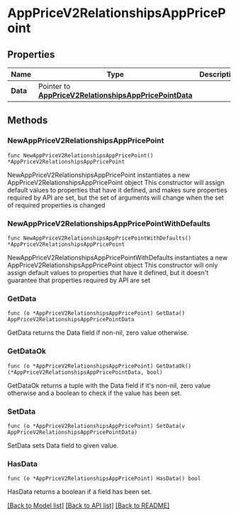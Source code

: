 # AppPriceV2RelationshipsAppPricePoint

## Properties

Name | Type | Description | Notes
------------ | ------------- | ------------- | -------------
**Data** | Pointer to [**AppPriceV2RelationshipsAppPricePointData**](AppPriceV2RelationshipsAppPricePointData.md) |  | [optional] 

## Methods

### NewAppPriceV2RelationshipsAppPricePoint

`func NewAppPriceV2RelationshipsAppPricePoint() *AppPriceV2RelationshipsAppPricePoint`

NewAppPriceV2RelationshipsAppPricePoint instantiates a new AppPriceV2RelationshipsAppPricePoint object
This constructor will assign default values to properties that have it defined,
and makes sure properties required by API are set, but the set of arguments
will change when the set of required properties is changed

### NewAppPriceV2RelationshipsAppPricePointWithDefaults

`func NewAppPriceV2RelationshipsAppPricePointWithDefaults() *AppPriceV2RelationshipsAppPricePoint`

NewAppPriceV2RelationshipsAppPricePointWithDefaults instantiates a new AppPriceV2RelationshipsAppPricePoint object
This constructor will only assign default values to properties that have it defined,
but it doesn't guarantee that properties required by API are set

### GetData

`func (o *AppPriceV2RelationshipsAppPricePoint) GetData() AppPriceV2RelationshipsAppPricePointData`

GetData returns the Data field if non-nil, zero value otherwise.

### GetDataOk

`func (o *AppPriceV2RelationshipsAppPricePoint) GetDataOk() (*AppPriceV2RelationshipsAppPricePointData, bool)`

GetDataOk returns a tuple with the Data field if it's non-nil, zero value otherwise
and a boolean to check if the value has been set.

### SetData

`func (o *AppPriceV2RelationshipsAppPricePoint) SetData(v AppPriceV2RelationshipsAppPricePointData)`

SetData sets Data field to given value.

### HasData

`func (o *AppPriceV2RelationshipsAppPricePoint) HasData() bool`

HasData returns a boolean if a field has been set.


[[Back to Model list]](../README.md#documentation-for-models) [[Back to API list]](../README.md#documentation-for-api-endpoints) [[Back to README]](../README.md)


